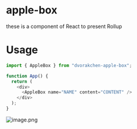 # apple-box

these is a component of React to present Rollup

# Usage

```js
import { AppleBox } from "dvorakchen-apple-box";

function App() {
  return (
    <div>
      <AppleBox name="NAME" content="CONTENT" />
    </div>
  );
}
```

![image.png](https://tva1.sinaimg.cn/large/005PljWlgy1h3b2ugb4abj30ju02ljrd.jpg)
